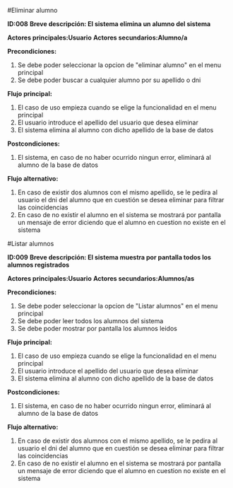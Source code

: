 #Eliminar alumno  

**ID:008**
**Breve descripción: El sistema elimina un alumno del sistema**

**Actores principales:Usuario**
**Actores secundarios:Alumno/a**

**Precondiciones:**

1. Se debe poder seleccionar la opcion de "eliminar alumno" en el menu principal
2. Se debe poder buscar a cualquier alumno por su apellido o dni

**Flujo principal:**

1. El caso de uso empieza cuando se elige la funcionalidad en el menu principal
2. El usuario introduce el apellido del usuario que desea eliminar
3. El sistema elimina al alumno con dicho apellido de la base de datos

**Postcondiciones:**

1. El sistema, en caso de no haber ocurrido ningun error, eliminará al alumno de la base de datos

**Flujo alternativo:**

1. En caso de existir dos alumnos con el mismo apellido, se le pedira al usuario el dni del alumno que en cuestión se desea eliminar para filtrar las coincidencias
2. En caso de no existir el alumno en el sistema se mostrará por pantalla un mensaje de error diciendo que el alumno en cuestion no existe en el sistema


#Listar alumnos  

**ID:009**
**Breve descripción: El sistema muestra por pantalla todos los alumnos registrados**

**Actores principales:Usuario**
**Actores secundarios:Alumnos/as**

**Precondiciones:**

1. Se debe poder seleccionar la opcion de "Listar alumnos" en el menu principal
2. Se debe poder leer todos los alumnos del sistema
3. Se debe poder mostrar por pantalla los alumnos leidos

**Flujo principal:**

1. El caso de uso empieza cuando se elige la funcionalidad en el menu principal
2. El usuario introduce el apellido del usuario que desea eliminar
3. El sistema elimina al alumno con dicho apellido de la base de datos

**Postcondiciones:**

1. El sistema, en caso de no haber ocurrido ningun error, eliminará al alumno de la base de datos

**Flujo alternativo:**

1. En caso de existir dos alumnos con el mismo apellido, se le pedira al usuario el dni del alumno que en cuestión se desea eliminar para filtrar las coincidencias
2. En caso de no existir el alumno en el sistema se mostrará por pantalla un mensaje de error diciendo que el alumno en cuestion no existe en el sistema
